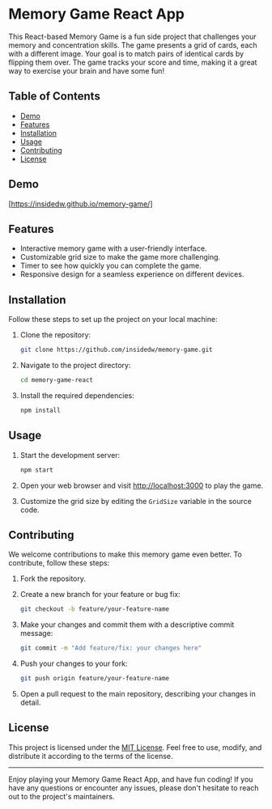 # Memory Game React App

This React-based Memory Game is a fun side project that challenges your memory and concentration skills. The game presents a grid of cards, each with a different image. Your goal is to match pairs of identical cards by flipping them over. The game tracks your score and time, making it a great way to exercise your brain and have some fun!

## Table of Contents
- [Demo](#demo)
- [Features](#features)
- [Installation](#installation)
- [Usage](#usage)
- [Contributing](#contributing)
- [License](#license)

## Demo

[https://insidedw.github.io/memory-game/]

## Features

- Interactive memory game with a user-friendly interface.
- Customizable grid size to make the game more challenging.
- Timer to see how quickly you can complete the game.
- Responsive design for a seamless experience on different devices.

## Installation

Follow these steps to set up the project on your local machine:

1. Clone the repository:

    ```bash
    git clone https://github.com/insidedw/memory-game.git
    ```

2. Navigate to the project directory:

    ```bash
    cd memory-game-react
    ```

3. Install the required dependencies:

    ```bash
    npm install
    ```

## Usage

1. Start the development server:

    ```bash
    npm start
    ```

2. Open your web browser and visit [http://localhost:3000](http://localhost:3000) to play the game.

3. Customize the grid size by editing the `GridSize` variable in the source code.

## Contributing

We welcome contributions to make this memory game even better. To contribute, follow these steps:

1. Fork the repository.

2. Create a new branch for your feature or bug fix:

    ```bash
    git checkout -b feature/your-feature-name
    ```

3. Make your changes and commit them with a descriptive commit message:

    ```bash
    git commit -m "Add feature/fix: your changes here"
    ```

4. Push your changes to your fork:

    ```bash
    git push origin feature/your-feature-name
    ```

5. Open a pull request to the main repository, describing your changes in detail.

## License

This project is licensed under the [MIT License](LICENSE). Feel free to use, modify, and distribute it according to the terms of the license.

---

Enjoy playing your Memory Game React App, and have fun coding! If you have any questions or encounter any issues, please don't hesitate to reach out to the project's maintainers.
